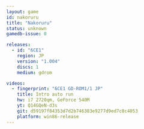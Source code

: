 ```yaml
---
layout: game
id: nakoruru
title: "Nakoruru"
status: unknown
gamedb-issue: 0

releases:
  - id: "6CE1"
    region: JP
    version: "1.004"
    discs: 1
    medium: gdrom

videos:
  - fingerprint: "6CE1 GD-ROM1/1 JP"
    title: Intro auto run
    hw: i7 2720qm, GeForce 540M
    yt: Q14GQeN-d3s
    git: d59197f84353d7d2b746383e9277d9ed7c8c4053
    platform: win86-release
---
```


